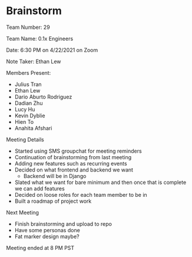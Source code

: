 # Brainstorm

Team Number: 29

Team Name: 0.1x Engineers

Date: 6:30 PM on 4/22/2021 on Zoom

Note Taker: Ethan Lew

Members Present:

- Julius Tran
- Ethan Lew
- Dario Aburto Rodriguez
- Dadian Zhu
- Lucy Hu
- Kevin Dyblie
- Hien To
- Anahita Afshari

Meeting Details
- Started using SMS groupchat for meeting reminders
- Continuation of brainstorming from last meeting
- Adding new features such as recurring events
- Decided on what frontend and backend we want
  - Backend will be in Django
- Slated what we want for bare minimum and then once that is complete we can add features
- Decided on loose roles for each team member to be in
- Built a roadmap of project work

Next Meeting
- Finish brainstorming and upload to repo
- Have some personas done
- Fat marker design maybe?
  
Meeting ended at 8 PM PST